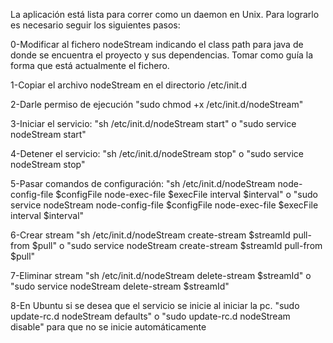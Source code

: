 La aplicación está lista para correr como un daemon en Unix. Para lograrlo es necesario seguir los siguientes pasos:

0-Modificar al fichero nodeStream indicando el class path para java de donde se encuentra el proyecto y sus dependencias. Tomar como guía
  la forma que está actualmente el fichero.

1-Copiar el archivo nodeStream en el directorio /etc/init.d

2-Darle permiso de ejecución "sudo chmod +x /etc/init.d/nodeStream"

3-Iniciar el servicio: "sh /etc/init.d/nodeStream start" o "sudo service nodeStream start"

4-Detener el servicio: "sh /etc/init.d/nodeStream stop" o  "sudo service nodeStream stop"

5-Pasar comandos de configuración: "sh /etc/init.d/nodeStream node-config-file $configFile node-exec-file $execFile interval $interval" o "sudo service nodeStream node-config-file $configFile node-exec-file $execFile interval $interval"

6-Crear stream "sh /etc/init.d/nodeStream create-stream $streamId pull-from $pull" o "sudo service nodeStream create-stream $streamId pull-from $pull"

7-Eliminar stream "sh /etc/init.d/nodeStream delete-stream $streamId" o "sudo service nodeStream delete-stream $streamId"

8-En Ubuntu si se desea que el servicio se inicie al iniciar la pc. "sudo update-rc.d nodeStream defaults" o "sudo update-rc.d nodeStream disable" para que no se inicie automáticamente
